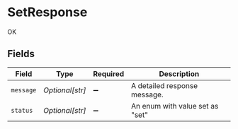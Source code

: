 # SetResponse

OK


## Fields

| Field                           | Type                            | Required                        | Description                     |
| ------------------------------- | ------------------------------- | ------------------------------- | ------------------------------- |
| `message`                       | *Optional[str]*                 | :heavy_minus_sign:              | A detailed response message.    |
| `status`                        | *Optional[str]*                 | :heavy_minus_sign:              | An enum with value set as "set" |